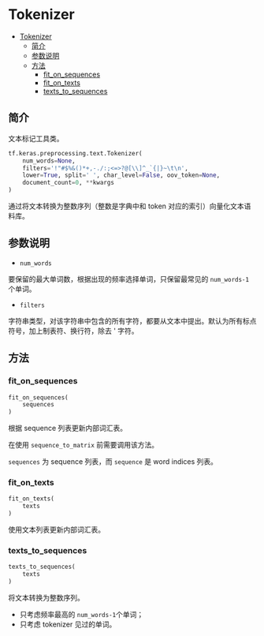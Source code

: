 # Tokenizer

- [Tokenizer](#tokenizer)
  - [简介](#简介)
  - [参数说明](#参数说明)
  - [方法](#方法)
    - [fit_on_sequences](#fit_on_sequences)
    - [fit_on_texts](#fit_on_texts)
    - [texts_to_sequences](#texts_to_sequences)

## 简介

文本标记工具类。

```python
tf.keras.preprocessing.text.Tokenizer(
    num_words=None,
    filters='!"#$%&()*+,-./:;<=>?@[\\]^_`{|}~\t\n',
    lower=True, split=' ', char_level=False, oov_token=None,
    document_count=0, **kwargs
)
```

通过将文本转换为整数序列（整数是字典中和 token 对应的索引）向量化文本语料库。

## 参数说明

- `num_words`

要保留的最大单词数，根据出现的频率选择单词，只保留最常见的 `num_words-1` 个单词。

- `filters`

字符串类型，对该字符串中包含的所有字符，都要从文本中提出。默认为所有标点符号，加上制表符、换行符，除去 ' 字符。

## 方法

### fit_on_sequences

```python
fit_on_sequences(
    sequences
)
```

根据 sequence 列表更新内部词汇表。

在使用 `sequence_to_matrix` 前需要调用该方法。

`sequences` 为 sequence 列表，而 `sequence` 是 word indices 列表。

### fit_on_texts

```python
fit_on_texts(
    texts
)
```

使用文本列表更新内部词汇表。

### texts_to_sequences

```python
texts_to_sequences(
    texts
)
```

将文本转换为整数序列。

- 只考虑频率最高的 `num_words-1`个单词；
- 只考虑 tokenizer 见过的单词。
